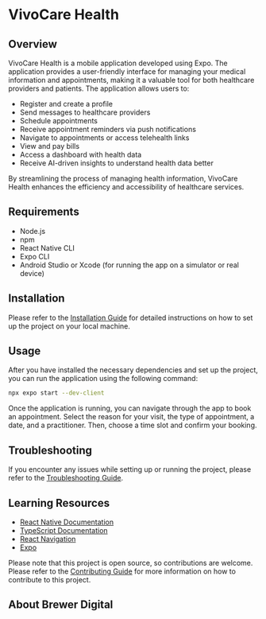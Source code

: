 # VivoCare Health

## Overview

VivoCare Health is a mobile application developed using Expo. The application provides a user-friendly interface for managing your medical information and appointments, making it a valuable tool for both healthcare providers and patients.  The application allows users to:  
- Register and create a profile
- Send messages to healthcare providers 
- Schedule appointments 
- Receive appointment reminders via push notifications 
- Navigate to appointments or access telehealth links 
- View and pay bills 
- Access a dashboard with health data
- Receive AI-driven insights to understand health data better

By streamlining the process of managing health information, VivoCare Health enhances the efficiency and accessibility of healthcare services.

## Requirements

- Node.js
- npm
- React Native CLI
- Expo CLI
- Android Studio or Xcode (for running the app on a simulator or real device)

## Installation

Please refer to the [Installation Guide](./docs/INSTALLATION.md) for detailed instructions on how to set up the project on your local machine.

## Usage

After you have installed the necessary dependencies and set up the project, you can run the application using the following command:

```bash
npx expo start --dev-client
```

Once the application is running, you can navigate through the app to book an appointment. Select the reason for your visit, the type of appointment, a date, and a practitioner. Then, choose a time slot and confirm your booking.

## Troubleshooting

If you encounter any issues while setting up or running the project, please refer to the [Troubleshooting Guide](./docs/TROUBLESHOOTING.md).

## Learning Resources

- [React Native Documentation](https://reactnative.dev/docs/getting-started)
- [TypeScript Documentation](https://www.typescriptlang.org/docs/)
- [React Navigation](https://reactnavigation.org/)
- [Expo](https://docs.expo.dev/)

Please note that this project is open source, so contributions are welcome. Please refer to the [Contributing Guide](./docs/CONTRIBUTING.md) for more information on how to contribute to this project.

## About Brewer Digital

<a href="https://brewerdigital.com/">
  <img align="left" src=""/>
</a>
